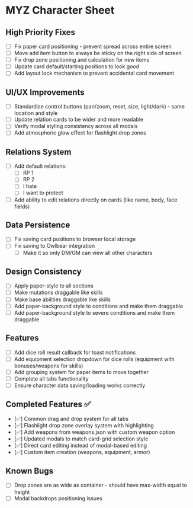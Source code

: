 # MYZ Character Sheet

## High Priority Fixes
* [ ] Fix paper card positioning - prevent spread across entire screen
* [ ] Move add item button to always be sticky on the right side of screen
* [ ] Fix drop zone positioning and calculation for new items
* [ ] Update card default/starting positions to look good
* [ ] Add layout lock mechanism to prevent accidental card movement

## UI/UX Improvements
* [ ] Standardize control buttons (pan/zoom, reset, size, light/dark) - same location and style
* [ ] Update relation cards to be wider and more readable
* [ ] Verify modal styling consistency across all modals
* [ ] Add atmospheric glow effect for flashlight drop zones

## Relations System
* [ ] Add default relations:
  * [ ] RP 1 
  * [ ] RP 2
  * [ ] I hate
  * [ ] I want to protect
* [ ] Add ability to edit relations directly on cards (like name, body, face fields)

## Data Persistence
* [ ] Fix saving card positions to browser local storage
* [ ] Fix saving to Owlbear integration
  * [ ] Make it so only DM/GM can view all other characters

## Design Consistency
* [ ] Apply paper-style to all sections
* [ ] Make mutations draggable like skills
* [ ] Make base abilities draggable like skills  
* [ ] Add paper-background style to conditions and make them draggable
* [ ] Add paper-background style to severe conditions and make them draggable

## Features
* [ ] Add dice roll result callback for toast notifications
* [ ] Add equipment selection dropdown for dice rolls (equipment with bonuses/weapons for skills)
* [ ] Add grouping system for paper items to move together
* [ ] Complete all tabs functionality
* [ ] Ensure character data saving/loading works correctly

## Completed Features ✅
* [✅] Common drag and drop system for all tabs
* [✅] Flashlight drop zone overlay system with highlighting
* [✅] Add weapons from weapons.json with custom weapon option
* [✅] Updated modals to match card-grid selection style
* [✅] Direct card editing instead of modal-based editing
* [✅] Custom item creation (weapons, equipment, armor)

## Known Bugs
* [ ] Drop zones are as wide as container - should have max-width equal to height
* [ ] Modal backdrops positioning issues
